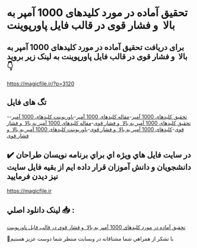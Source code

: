 # تحقیق آماده در مورد کلیدهای 1000 آمپر به بالا  و فشار قوی در قالب فایل پاورپوینت

## برای دریافت تحقیق آماده در مورد کلیدهای 1000 آمپر به بالا  و فشار قوی در قالب فایل پاورپوینت به لینک زیر بروید 👇

https://magicfile.ir/?p=3120

## تگ های فایل

-[تحقیق کلیدهای 1000 آمپر](https://magicfile.ir/product/%d8%aa%d8%ad%d9%82%db%8c%d9%82-%da%a9%d9%84%db%8c%d8%af%d9%87%d8%a7%db%8c-1000-%d8%a2%d9%85%d9%be%d8%b1-%d8%a8%d9%87-%d8%a8%d8%a7%d9%84%d8%a7-%d9%88-%d9%81%d8%b4%d8%a7%d8%b1-%d9%82%d9%88%db%8c-%d9%be%d8%a7%d9%88%d8%b1%d9%be%d9%88%db%8c%d9%86%d8%aa/)-[مقاله کلیدهای 1000 آمپر](https://magicfile.ir/product/%d8%aa%d8%ad%d9%82%db%8c%d9%82-%da%a9%d9%84%db%8c%d8%af%d9%87%d8%a7%db%8c-1000-%d8%a2%d9%85%d9%be%d8%b1-%d8%a8%d9%87-%d8%a8%d8%a7%d9%84%d8%a7-%d9%88-%d9%81%d8%b4%d8%a7%d8%b1-%d9%82%d9%88%db%8c-%d9%be%d8%a7%d9%88%d8%b1%d9%be%d9%88%db%8c%d9%86%d8%aa/)-[پاورپوینت کلیدهای 1000 آمپر](https://magicfile.ir/product/%d8%aa%d8%ad%d9%82%db%8c%d9%82-%da%a9%d9%84%db%8c%d8%af%d9%87%d8%a7%db%8c-1000-%d8%a2%d9%85%d9%be%d8%b1-%d8%a8%d9%87-%d8%a8%d8%a7%d9%84%d8%a7-%d9%88-%d9%81%d8%b4%d8%a7%d8%b1-%d9%82%d9%88%db%8c-%d9%be%d8%a7%d9%88%d8%b1%d9%be%d9%88%db%8c%d9%86%d8%aa/)-[تحقیق کلیدهای 1000 آمپر به بالا  و فشار قوی](https://magicfile.ir/product/%d8%aa%d8%ad%d9%82%db%8c%d9%82-%da%a9%d9%84%db%8c%d8%af%d9%87%d8%a7%db%8c-1000-%d8%a2%d9%85%d9%be%d8%b1-%d8%a8%d9%87-%d8%a8%d8%a7%d9%84%d8%a7-%d9%88-%d9%81%d8%b4%d8%a7%d8%b1-%d9%82%d9%88%db%8c-%d9%be%d8%a7%d9%88%d8%b1%d9%be%d9%88%db%8c%d9%86%d8%aa/)-[مقاله کلیدهای 1000 آمپر به بالا  و فشار قوی](https://magicfile.ir/product/%d8%aa%d8%ad%d9%82%db%8c%d9%82-%da%a9%d9%84%db%8c%d8%af%d9%87%d8%a7%db%8c-1000-%d8%a2%d9%85%d9%be%d8%b1-%d8%a8%d9%87-%d8%a8%d8%a7%d9%84%d8%a7-%d9%88-%d9%81%d8%b4%d8%a7%d8%b1-%d9%82%d9%88%db%8c-%d9%be%d8%a7%d9%88%d8%b1%d9%be%d9%88%db%8c%d9%86%d8%aa/)-[کلیدهای 1000 آمپر به بالا  و فشار قوی](https://magicfile.ir/product/%d8%aa%d8%ad%d9%82%db%8c%d9%82-%da%a9%d9%84%db%8c%d8%af%d9%87%d8%a7%db%8c-1000-%d8%a2%d9%85%d9%be%d8%b1-%d8%a8%d9%87-%d8%a8%d8%a7%d9%84%d8%a7-%d9%88-%d9%81%d8%b4%d8%a7%d8%b1-%d9%82%d9%88%db%8c-%d9%be%d8%a7%d9%88%d8%b1%d9%be%d9%88%db%8c%d9%86%d8%aa/)-[پاورپوینت کلیدهای 1000 آمپر به بالا  و فشار قوی](https://magicfile.ir/product/%d8%aa%d8%ad%d9%82%db%8c%d9%82-%da%a9%d9%84%db%8c%d8%af%d9%87%d8%a7%db%8c-1000-%d8%a2%d9%85%d9%be%d8%b1-%d8%a8%d9%87-%d8%a8%d8%a7%d9%84%d8%a7-%d9%88-%d9%81%d8%b4%d8%a7%d8%b1-%d9%82%d9%88%db%8c-%d9%be%d8%a7%d9%88%d8%b1%d9%be%d9%88%db%8c%d9%86%d8%aa/)

## ✔️ در سايت فايل هاي ويژه اي براي برنامه نويسان طراحان دانشجويان و دانش آموزان قرار داده ايم از بقيه فايل سايت نيز ديدن فرماييد

https://magicfile.ir


## لينک دانلود اصلي 📥 :

[تحقیق آماده در مورد کلیدهای 1000 آمپر به بالا  و فشار قوی در قالب فایل پاورپوینت](https://magicfile.ir/product/%d8%aa%d8%ad%d9%82%db%8c%d9%82-%da%a9%d9%84%db%8c%d8%af%d9%87%d8%a7%db%8c-1000-%d8%a2%d9%85%d9%be%d8%b1-%d8%a8%d9%87-%d8%a8%d8%a7%d9%84%d8%a7-%d9%88-%d9%81%d8%b4%d8%a7%d8%b1-%d9%82%d9%88%db%8c-%d9%be%d8%a7%d9%88%d8%b1%d9%be%d9%88%db%8c%d9%86%d8%aa/) 


🙏با تشکر از همراهي شما مشتاقانه در وبسایت منتظر شما دوست عزیز هستیم

